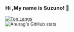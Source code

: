 ### Hi ,My name is Suzuno! 👋

<!--
**Suzuno-San/Suzuno-San** is a ✨ _special_ ✨ repository because its `README.md` (this file) appears on your GitHub profile.

Here are some ideas to get you started:

- 🔭 I’m currently working on ...
- 🌱 I’m currently learning ...
- 👯 I’m looking to collaborate on ...
- 🤔 I’m looking for help with ...
- 💬 Ask me about ...
- 📫 How to reach me: ...
- 😄 Pronouns: ...
- ⚡ Fun fact: ...
-->



[![Top Langs](https://github-readme-stats.vercel.app/api/top-langs/?username=Suzuno-San&layout=compact)](https://github.com/Suzuno-San/Suzuno-San)
<br>
![Anurag's GitHub stats](https://github-readme-stats.vercel.app/api?username=Suzuno-San&hide=contribs,prs)
